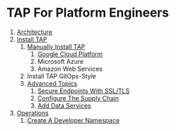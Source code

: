 # TAP For Platform Engineers

1. [Architecture](./architecture/README.md)
2. [Install TAP](./installation/README.md)
    1. [Manually Install TAP](./installation/manual/README.md)
        1. [Google Cloud Platform](./installation/manual/gcp/README.md)
        2. Microsoft Azure
        3. Amazon Web Services
    2. Install TAP GitOps-Style
    3. [Advanced Topics](./installation/advanced/README.md)
        1. [Secure Endpoints With SSL/TLS](./installation/advanced/ssl-tls/README.md)
        2. [Configure The Supply Chain](./installation/advanced/supply-chain/README.md)
        3. [Add Data Services](./installation/advanced/services/README.md)
3. [Operations](./operations/README.md)
    1. [Create A Developer Namespace](./operations/dev-namespace.md)
